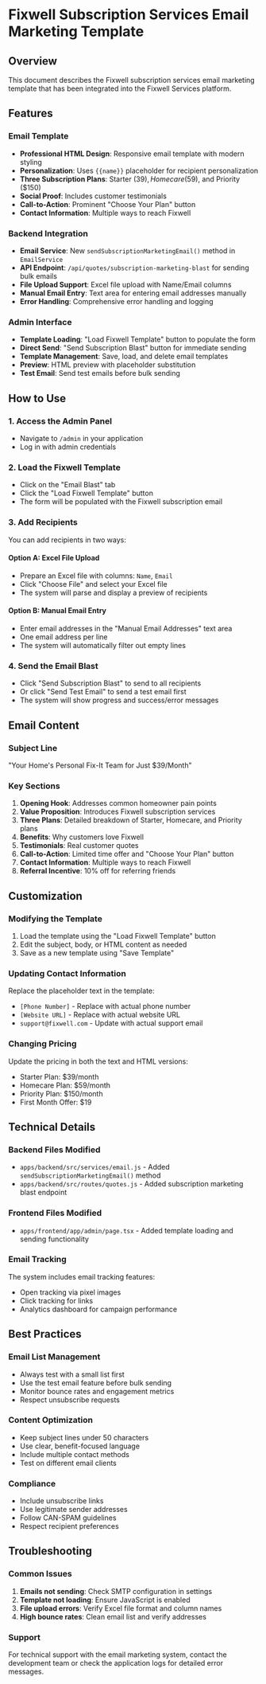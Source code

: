 # Fixwell Subscription Services Email Marketing Template

## Overview

This document describes the Fixwell subscription services email marketing template that has been integrated into the Fixwell Services platform.

## Features

### Email Template
- **Professional HTML Design**: Responsive email template with modern styling
- **Personalization**: Uses `{{name}}` placeholder for recipient personalization
- **Three Subscription Plans**: Starter ($39), Homecare ($59), and Priority ($150)
- **Social Proof**: Includes customer testimonials
- **Call-to-Action**: Prominent "Choose Your Plan" button
- **Contact Information**: Multiple ways to reach Fixwell

### Backend Integration
- **Email Service**: New `sendSubscriptionMarketingEmail()` method in `EmailService`
- **API Endpoint**: `/api/quotes/subscription-marketing-blast` for sending bulk emails
- **File Upload Support**: Excel file upload with Name/Email columns
- **Manual Email Entry**: Text area for entering email addresses manually
- **Error Handling**: Comprehensive error handling and logging

### Admin Interface
- **Template Loading**: "Load Fixwell Template" button to populate the form
- **Direct Send**: "Send Subscription Blast" button for immediate sending
- **Template Management**: Save, load, and delete email templates
- **Preview**: HTML preview with placeholder substitution
- **Test Email**: Send test emails before bulk sending

## How to Use

### 1. Access the Admin Panel
- Navigate to `/admin` in your application
- Log in with admin credentials

### 2. Load the Fixwell Template
- Click on the "Email Blast" tab
- Click the "Load Fixwell Template" button
- The form will be populated with the Fixwell subscription email

### 3. Add Recipients
You can add recipients in two ways:

#### Option A: Excel File Upload
- Prepare an Excel file with columns: `Name`, `Email`
- Click "Choose File" and select your Excel file
- The system will parse and display a preview of recipients

#### Option B: Manual Email Entry
- Enter email addresses in the "Manual Email Addresses" text area
- One email address per line
- The system will automatically filter out empty lines

### 4. Send the Email Blast
- Click "Send Subscription Blast" to send to all recipients
- Or click "Send Test Email" to send a test email first
- The system will show progress and success/error messages

## Email Content

### Subject Line
"Your Home's Personal Fix-It Team for Just $39/Month"

### Key Sections
1. **Opening Hook**: Addresses common homeowner pain points
2. **Value Proposition**: Introduces Fixwell subscription services
3. **Three Plans**: Detailed breakdown of Starter, Homecare, and Priority plans
4. **Benefits**: Why customers love Fixwell
5. **Testimonials**: Real customer quotes
6. **Call-to-Action**: Limited time offer and "Choose Your Plan" button
7. **Contact Information**: Multiple ways to reach Fixwell
8. **Referral Incentive**: 10% off for referring friends

## Customization

### Modifying the Template
1. Load the template using the "Load Fixwell Template" button
2. Edit the subject, body, or HTML content as needed
3. Save as a new template using "Save Template"

### Updating Contact Information
Replace the placeholder text in the template:
- `[Phone Number]` - Replace with actual phone number
- `[Website URL]` - Replace with actual website URL
- `support@fixwell.com` - Update with actual support email

### Changing Pricing
Update the pricing in both the text and HTML versions:
- Starter Plan: $39/month
- Homecare Plan: $59/month  
- Priority Plan: $150/month
- First Month Offer: $19

## Technical Details

### Backend Files Modified
- `apps/backend/src/services/email.js` - Added `sendSubscriptionMarketingEmail()` method
- `apps/backend/src/routes/quotes.js` - Added subscription marketing blast endpoint

### Frontend Files Modified
- `apps/frontend/app/admin/page.tsx` - Added template loading and sending functionality

### Email Tracking
The system includes email tracking features:
- Open tracking via pixel images
- Click tracking for links
- Analytics dashboard for campaign performance

## Best Practices

### Email List Management
- Always test with a small list first
- Use the test email feature before bulk sending
- Monitor bounce rates and engagement metrics
- Respect unsubscribe requests

### Content Optimization
- Keep subject lines under 50 characters
- Use clear, benefit-focused language
- Include multiple contact methods
- Test on different email clients

### Compliance
- Include unsubscribe links
- Use legitimate sender addresses
- Follow CAN-SPAM guidelines
- Respect recipient preferences

## Troubleshooting

### Common Issues
1. **Emails not sending**: Check SMTP configuration in settings
2. **Template not loading**: Ensure JavaScript is enabled
3. **File upload errors**: Verify Excel file format and column names
4. **High bounce rates**: Clean email list and verify addresses

### Support
For technical support with the email marketing system, contact the development team or check the application logs for detailed error messages. 